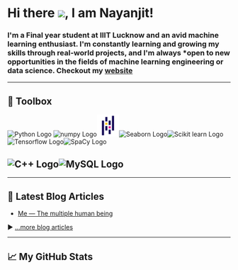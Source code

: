
# Hi there <img src="https://raw.githubusercontent.com/MartinHeinz/MartinHeinz/master/wave.gif" width="30px">, I am Nayanjit!

### I'm a Final year student at IIIT Lucknow and an avid machine learning enthusiast. I'm constantly learning and growing my skills through real-world projects, and I'm always *open to new opportunities in the fields of machine learning engineering or data science. Checkout my [website](https://nayanjit-sarkar.github.io/my_portfolio/)

---
## 🧰 Toolbox

<img src="https://cdn.worldvectorlogo.com/logos/python-5.svg" alt="Python Logo" width="50" height="50"/> <img src="https://cdn.worldvectorlogo.com/logos/numpy-1.svg" alt="numpy Logo" width="50" height="50"/><img src="https://raw.githubusercontent.com/devicons/devicon/1119b9f84c0290e0f0b38982099a2bd027a48bf1/icons/pandas/pandas-original.svg" alt="pandas Logo" width="50" height="50"/><img src="https://seeklogo.com/images/S/seaborn-logo-244EB2DEC5-seeklogo.com.png" alt="Seaborn Logo" width="50" height="50"/><img src="https://upload.wikimedia.org/wikipedia/commons/0/05/Scikit_learn_logo_small.svg" alt="Scikit learn Logo" width="50" height="50"/><img src="https://upload.wikimedia.org/wikipedia/commons/thumb/2/2d/Tensorflow_logo.svg/173px-Tensorflow_logo.svg.png?20170429160244" alt="Tensorflow Logo" width="50" height="50"/><img src="https://upload.wikimedia.org/wikipedia/commons/thumb/8/88/SpaCy_logo.svg/768px-SpaCy_logo.svg.png?20161218210724" alt="SpaCy Logo" width="50" height="50"/>

<img src="https://cdn.worldvectorlogo.com/logos/c.svg" alt="C++ Logo" width="50" height="50"/><img src="https://cdn.worldvectorlogo.com/logos/mysql-6.svg" alt="MySQL Logo" width="50" height="50"/>
---

---

## 📘 Latest Blog Articles

<!-- BLOG-POST-LIST:START -->
<!-- BLOG-POST-LIST:END -->
- [Me — The multiple human being](https://medium.com/@nayan.j/me-the-multiple-human-being-da4bdb2e878)

▶ [...more blog articles](https://medium.com/@nayan.j)

---

## &#x1f4c8; My GitHub Stats

<!-- [![Top Langs](https://github-readme-stats.vercel.app/api/top-langs/?username=<your_GitHub_username>&hide=java,html,css&theme=radical)](https://github.com/anuraghazra/github-readme-stats)

[![Catalin's GitHub stats](https://github-readme-stats.vercel.app/api?username=<your_GitHub_username>&theme=radical)](https://github.com/anuraghazra/github-readme-stats) -->






<!---
Nayanjit-Sarkar/Nayanjit-Sarkar is a ✨ special ✨ repository because its `README.md` (this file) appears on your GitHub profile.
You can click the Preview link to take a look at your changes.
--->
